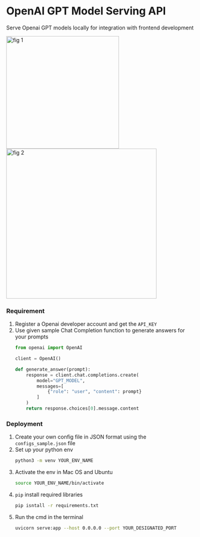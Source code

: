 # OpenAI GPT Model Serving API

Serve Openai GPT models locally for integration with frontend development
<p float="left">
    <img width="300" alt="fig 1" src="https://github.com/biomchen/openai-gpt-serving-api/assets/45435029/b3be99d8-90dc-4189-90fc-308264e8e44a">
    <img width="400" alt="fig 2" src="https://github.com/biomchen/openai-gpt-serving-api/assets/45435029/2b8814be-b880-4c05-813d-f72bcba5853f">
</p>

### Requirement
1. Register a Openai developer account and get the `API_KEY`
2. Use given sample Chat Completion function to generate answers for your prompts
    ```python
    from openai import OpenAI

    client = OpenAI()

    def generate_answer(prompt):
        response = client.chat.completions.create(
            model="GPT_MODEL",
            messages=[
                {"role": "user", "content": prompt}
            ]
        )
        return response.choices[0].message.content
    ```

### Deployment
1. Create your own config file in JSON format using the `configs_sample.json` file
2. Set up your python env
    ```sh
    python3 -m venv YOUR_ENV_NAME
    ```
3. Activate the env in Mac OS and Ubuntu
    ```sh
    source YOUR_ENV_NAME/bin/activate
    ```
4. `pip` install required libraries
    ```sh
    pip isntall -r requirements.txt
    ```
5. Run the cmd in the terminal
    ```sh
    uvicorn serve:app --host 0.0.0.0 --port YOUR_DESIGNATED_PORT
    ```
